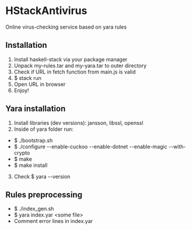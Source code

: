# HStackAntivirus
Online virus-checking service based on yara rules

## Installation
1. Install haskell-stack via your package manager
2. Unpack my-rules.tar and my-yara.tar to outer directory
4. Check if URL in fetch function from main.js is valid
5. $ stack run
5. Open URL in browser
7. Enjoy!

## Yara installation
1. Install libraries (dev versions): jansson, libssl, openssl
2. Inside of yara folder run:
* $ ./bootstrap.sh
* $ ./configure --enable-cuckoo --enable-dotnet --enable-magic --with-crypto
* $ make
* $ make install
3. Check $ yara --version

## Rules preprocessing
- $ ./index_gen.sh
- $ yara index.yar \<some file\>
- Comment error lines in index.yar
